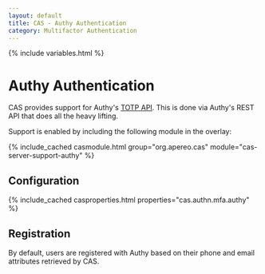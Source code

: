 ```yaml
---
layout: default
title: CAS - Authy Authentication
category: Multifactor Authentication
---
```


{% include variables.html %}

# Authy Authentication

CAS provides support for Authy's [TOTP API](https://www.twilio.com/docs/authy/api). This is done
via Authy's REST API that does all the heavy lifting.

Support is enabled by including the following module in the overlay:

{% include_cached casmodule.html group="org.apereo.cas" module="cas-server-support-authy" %}

## Configuration

{% include_cached casproperties.html properties="cas.authn.mfa.authy" %}

## Registration

By default, users are registered with Authy based on their phone and email attributes retrieved by CAS.
